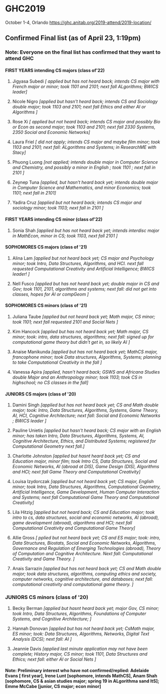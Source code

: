 # GHC2019

October 1-4, Orlando
https://ghc.anitab.org/2019-attend/2019-location/



## Confirmed Final list  (as of April 23, 1:19pm)
### Note: Everyone on the final list has confirmed that they want to attend GHC

#### FIRST YEARS  intending CS majors (class of'22)     

1. Jigyasa Subedi *[ applied but has not heard back; intends CS major with French major or minor; took 1101 and 2101; next fall ALgorithms;  BWICS leader]*

1. Nicole Nigro *[applied but hasn't heard back; intends CS and Sociology double major;  took 1103 and 2101; next fall Ethics and either AI or Algorithms ]*

1. Rose Xi *[ applied but not heard back; intends CS major and possibly Bio or Econ as second major; took 1103 and 2101; next fall 2330 Systems, 2350 Social and Economic Networks]*

1. Laura Friel *[ did not apply; intends CS major and maybe film minor; took 1103 and 2101; next fall: ALgorithms and Systems; in ResearchME with Stacy]*


1. Phuong Luong  *[not applied;  intends double major in Computer Science and Chemistry, and possibly a minor in English ;   took 1101 ;   next fall in 2101 ]*
     
1. Zeynep Tuna  *[applied, but hasn’t heard back yet;  intends double major in Computer Science and Mathematics,  and minor  Economics; took  1101;  next fall in 2101]*

1. Yadira Cruz *[applied but not heard back;  intends CS major and sociology minor; took 1103; next fall in 2101 ]*




#### FIRST YEARS  intending CS minor (class of'22)     

1. Sonia Shah *[applied but has not heard back yet; intends interdisc major in MathEcon, minor in CS; took 1103, next fall 2101 ]*


    


#### SOPHOMORES  CS majors (class of '21)

1. Alina Lam *[applied but not heard back yet; CS major and Psychology minor; took Intro, Data Structures, Algorithms, and HCI. next fall requested Computational Creativity and Artificial Intelligence; BWICS leader! ]*

1. Nell Fusco *[applied but has not heard back yet;  double major in CS and Gov; took 1101, 2101, algorithms and systems;  next fall: did not get into classes, hopes for AI or compGeom ]*


#### SOPHOMORES  CS minors (class of '21)

1. Juliana Taube *[applied but not heard back yet; Math major, CS minor; took 1101; next fall requested 2101 and Social Nets ]*

1. Kim Hancock  *[applied but has not heard back yet; Math major, CS minor; took:  intro,  data structures, algorithms;  next fall: signed up for computational game theory but didn't get in, so likely AI ]*

1. Anaise Manikunda *[applied but has not heard back yet; MathCS major, francophone minor; took Data structures, Algorithms, Systems;  planning to take Computational Creativity in the fall ]*

1.  Vanessa Apira *[applied, hasn't heard back; GSWS and Africana Studies double Major and an Anthropology minor; took 1103; took CS in highschool; no CS classes in the fall]*






#### JUNIORS CS majors (class of '20) 

1. Damini Singh *[applied but has not heard back yet; CS and Math double major; took: Intro, Data Structures, Algorithms, Systems, Game Theory, AI, HCI, Cognitive Architecture; next fall:  Social and Economic Networks ; BWICS leader ]* 

1. Pauline Unietis *[applied but hasn't heard back;  CS major with an English minor;  has taken Intro, Data Structures, Algorithms, Systems, AI, Cognitive Architecture, Ethics, and Distributed Systems;  registered for Computational Geometry next fall.]*

1. Charlotte Johnston *[applied but hasnt heard back yet; CS and Education major, minor film; took Intro CS, Data Structures, Social and Economic Networks, AI (abroad at DIS), Game Design (DIS), Algorithms and HCI; next fall Game Theory and Computational Creativity]*

1. Louisa Izydorczak *[applied but not heard back yet; CS major, English minor; took Intro, Data Structures, Algorithms, Computational Geometry, Artificial Intelligence, Game Development, Human Computer Interaction and Systems; next fall Computational Game Theory and Computational Creativity]*

1. Lila Hitzig *[applied but not heard back; CS and Education major;  took intro to cs, data structures, social and economic networks, AI (abroad), game development (abroad), algorithms and HCI; next fall Computational Creativity and Computational Game Theory]* 

1. Allie Gross *[ pplied but not heard back yet; CS and ES major; took: intro, Data Structures, Biostats, Social and Economic Networks, Algorithms, Governance and Regulation of Emerging Technologies (abroad), Theory of Computation and Cognitive Architecture. Next fall: Computational Creativity and Game Theory.  ]*

1. Anais Sarrazin *[applied but has not heard back yet; CS and Math double major; took data structures, algorithms, computing ethics and society, computer networks, cognitive architecture, and databases; next fall: computational creativity and computational game theory. ]*



### JUNIORS CS minors  (class of '20) 

1. Becky Berman *[applied but hasnt heard back yet;  major Gov, CS minor; took Intro, Data Structures, Algorithms, Foundations of Computer Systems, and Cognitive Architecture; ]*

1. Hannah Donovan *[applied but has not heard back yet; CsMath major, ES minor; took:  Data Structures, Algorithms, Networks, Digital Text Analysis (DCS);  next fall: AI ]*

1. Jeannie Davis *[applied last minute application may not have been complete; History major, CS minor; took 1101, Data Structures and Ethics; next  fall: either AI or Social Nets ]*













#### Note:  Preliminary  interest who have not confirmed/replied:  Adelaide Evans [ first year], Irene Lunt [sophomore, intends MathCS], Anam Shah [sophomore, CS & asian studies major; spring 19 in ALgorithma sand ItS]; Emme McCabe [junior, CS major; econ minor] 
 



